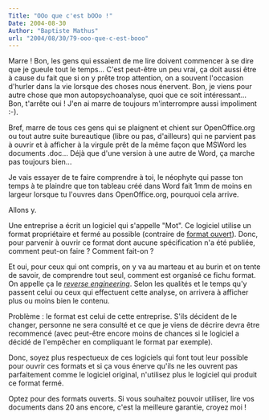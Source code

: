 ```yaml
---
Title: "OOo que c'est bOOo !"
Date: 2004-08-30
Author: "Baptiste Mathus"
url: "2004/08/30/79-ooo-que-c-est-booo"
---
```




Marre ! Bon, les gens qui essaient de me lire doivent commencer à se
dire que je gueule tout le temps... C'est peut-être un peu vrai, ça doit
aussi être à cause du fait que si on y prête trop attention, on a
souvent l'occasion d'hurler dans la vie lorsque des choses nous
énervent. Bon, je viens pour autre chose que mon autopsychoanalyse, quoi
que ce soit intéressant... Bon, t'arrête oui ! J'en ai marre de toujours
m'interrompre aussi impoliment :-).

Bref, marre de tous ces gens qui se plaignent et chient sur
OpenOffice.org ou tout autre suite bureautique (libre ou pas,
d'ailleurs) qui ne parvient pas à ouvrir et à afficher à la virgule prêt
de la même façon que MSWord les documents .doc... Déjà que d'une version
à une autre de Word, ça marche pas toujours bien...

Je vais essayer de te faire comprendre à toi, le néophyte qui passe ton
temps à te plaindre que ton tableau créé dans Word fait 1mm de moins en
largeur lorsque tu l'ouvres dans OpenOffice.org, pourquoi cela arrive.

Allons y.

Une entreprise a écrit un logiciel qui s'appelle "Mot". Ce logiciel
utilise un format propriétaire et fermé au possible (contraire de
[format
ouvert](http://formats-ouverts.org/blog/2004/07/01/12-UnArticleDeLoiDefinitCeQueSontLesFormatsOuverts)).
Donc, pour parvenir à ouvrir ce format dont aucune spécification n'a été
publiée, comment peut-on faire ? Comment fait-on ?

Et oui, pour ceux qui ont compris, on y va au marteau et au burin et on
tente de savoir, de comprendre tout seul, comment est organisé ce fichu
format. On appelle ça le [*reverse
engineering*](http://en.wikipedia.org/wiki/Reverse_engineering). Selon
les qualités et le temps qu'y passent celui ou ceux qui effectuent cette
analyse, on arrivera à afficher plus ou moins bien le contenu.

Problème : le format est celui de cette entreprise. S'ils décident de le
changer, personne ne sera consulté et ce que je viens de décrire devra
être recommencé (avec peut-être encore moins de chances si le logiciel a
décidé de l'empêcher en compliquant le format par exemple).

Donc, soyez plus respectueux de ces logiciels qui font tout leur
possible pour ouvrir ces formats et si ça vous énerve qu'ils ne les
ouvrent pas parfaitement comme le logiciel original, n'utilisez plus le
logiciel qui produit ce format fermé.

Optez pour des formats ouverts. Si vous souhaitez pouvoir utiliser, lire
vos documents dans 20 ans encore, c'est la meilleure garantie, croyez
moi !

